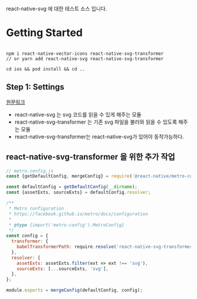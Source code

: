 react-native-svg 에 대한 테스트 소스 입니다.

# Getting Started

```

npm i react-native-vector-icons react-native-svg-transformer
// or yarn add react-native-svg react-native-svg-transformer

cd ios && pod install && cd ..
```

## Step 1: Settings

[원문링크](https://www.npmjs.com/package/react-native-svg)

- react-native-svg 는 svg 코드를 읽을 수 있게 해주는 모듈
- react-native-svg-transformer 는 기존 svg 파일을 불러와 읽을 수 있도록 해주는 모듈
- react-native-svg-transformer는 react-native-svg가 있어야 동작가능하다.

## react-native-svg-transformer 을 위한 추가 작업

```javascript
// metro.config.js
const {getDefaultConfig, mergeConfig} = require('@react-native/metro-config');

const defaultConfig = getDefaultConfig(__dirname);
const {assetExts, sourceExts} = defaultConfig.resolver;

/**
 * Metro configuration
 * https://facebook.github.io/metro/docs/configuration
 *
 * @type {import('metro-config').MetroConfig}
 */
const config = {
  transformer: {
    babelTransformerPath: require.resolve('react-native-svg-transformer'),
  },
  resolver: {
    assetExts: assetExts.filter(ext => ext !== 'svg'),
    sourceExts: [...sourceExts, 'svg'],
  },
};

module.exports = mergeConfig(defaultConfig, config);
```

